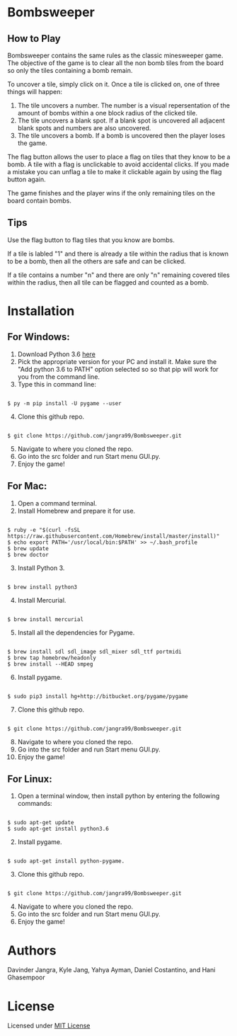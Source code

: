 # Bombsweeper

## How to Play 

Bombsweeper contains the same rules as the classic minesweeper game.  The objective of the game is to clear all the non bomb tiles from the board so only the tiles containing a bomb remain.

To uncover a tile, simply click on it.  Once a tile is clicked on, one of three things will happen: 
1. The tile uncovers a number.  The number is a visual repersentation of the amount of bombs within a one block radius of the clicked tile.
2. The tile uncovers a blank spot.  If a blank spot is uncovered all adjacent blank spots and numbers are also uncovered.
3. The tile uncovers a bomb.  If a bomb is uncovered then the player loses the game.

The flag button allows the user to place a flag on tiles that they know to be a bomb.  A tile with a flag is unclickable to avoid accidental clicks.  If you made a mistake you can unflag a tile to make it clickable again by using the flag button again.

The game finishes and the player wins if the only remaining tiles on the board contain bombs.

## Tips

Use the flag button to flag tiles that you know are bombs.

If a tile is labled "1" and there is already a tile within the radius that is known to be a bomb, then all the others are safe and can be clicked.

If a tile contains a number "n" and there are only "n" remaining covered tiles within the radius, then all tile can be flagged and counted as a bomb.

# Installation
## For Windows:
1. Download Python 3.6 [here](https://www.python.org/downloads/release/python-368/)
2. Pick the appropriate version for your PC and install it. Make sure the "Add python 3.6 to PATH" option selected so so that pip will work for you from the command line.
3. Type this in command line:
```

$ py -m pip install -U pygame --user

```
4. Clone this github repo.
```

$ git clone https://github.com/jangra99/Bombsweeper.git

```
5. Navigate to where you cloned the repo.
6. Go into the src folder and run Start menu GUI.py.
7. Enjoy the game!
## For Mac:
1. Open a command terminal.
2. Install Homebrew and prepare it for use.
```

$ ruby -e "$(curl -fsSL https://raw.githubusercontent.com/Homebrew/install/master/install)"
$ echo export PATH='/usr/local/bin:$PATH' >> ~/.bash_profile
$ brew update
$ brew doctor

```
3. Install Python 3.
```

$ brew install python3

```
4. Install Mercurial.
```

$ brew install mercurial

```
5. Install all the dependencies for Pygame.
```

$ brew install sdl sdl_image sdl_mixer sdl_ttf portmidi
$ brew tap homebrew/headonly
$ brew install --HEAD smpeg

```
6. Install pygame.
```

$ sudo pip3 install hg+http://bitbucket.org/pygame/pygame

```
7. Clone this github repo.
```

$ git clone https://github.com/jangra99/Bombsweeper.git

```
8. Navigate to where you cloned the repo.
9. Go into the src folder and run Start menu GUI.py.
10. Enjoy the game!
## For Linux:
1. Open a terminal window, then install python by entering the following commands:
```

$ sudo apt-get update
$ sudo apt-get install python3.6

```
2. Install pygame.
```

$ sudo apt-get install python-pygame.

```
3. Clone this github repo.
```

$ git clone https://github.com/jangra99/Bombsweeper.git

```
4. Navigate to where you cloned the repo.
5. Go into the src folder and run Start menu GUI.py.
6. Enjoy the game!
# Authors
Davinder Jangra, Kyle Jang, Yahya Ayman, Daniel Costantino, and Hani Ghasempoor

# License

Licensed under [MIT License](https://tasdikrahman.mit-license.org/)

